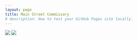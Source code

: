 ```yaml
---
layout: page
title: Main Street Commissary
# description: How to test your GitHub Pages site locally.
---
```

<img src="{{site.baseurl}}/pages/images/main-street-commissary_main.jpg">
<img src="{{site.baseurl}}/pages/images/main-street-commissary_drinks.jpg">
